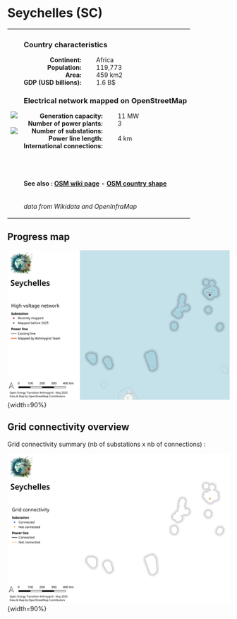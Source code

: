# Seychelles (SC)

<table width="90%">
<tr>
<td>
<img src="https://upload.wikimedia.org/wikipedia/commons/f/fc/Flag_of_Seychelles.svg" width="250">
<br><br>
<img src="https://upload.wikimedia.org/wikipedia/commons/d/dc/SYC_orthographic.svg" width="250"></td>
<td>
<h3>Country characteristics</h3>
<div style="display: inline-block;text-align:right;margin-right:30px;font-weight: bold;">
Continent:<br>Population:<br>Area:<br>GDP (USD billions):
</div>
<div style="display: inline-block;">
Africa<br>119,773<br>459 km2<br>1.6 B$
</div>
<h3>Electrical network mapped on OpenStreetMap</h3>
<div style="display: inline-block;text-align:right;margin-right:30px;font-weight: bold;">Generation capacity:<br>
Number of power plants:<br>
Number of substations:<br>
Power line length:<br>
International connections:<br>
</div>
<div style="display: inline-block;">11 MW<br>
3<br>
<br>
4 km<br>
<br>
</div>

<br><br><h4>See also :
<a href="https://wiki.openstreetmap.org/wiki/Power_networks/Seychelles" target="_blank">OSM wiki page</a> -
<a href="https://openstreetmap.org/relation/536765" target="_blank">OSM country shape</a>
</h4>

<br><i>data from Wikidata and OpenInfraMap</i>
</td>
</tr>
</table>


## Progress map

![Map](../images/maps_countries/SC/high-voltage-network.png){width=90%}



## Grid connectivity overview

Grid connectivity summary (nb of substations x nb of connections) :<br>

![Map](../images/maps_countries/SC/grid-connectivity.png){width=90%}

